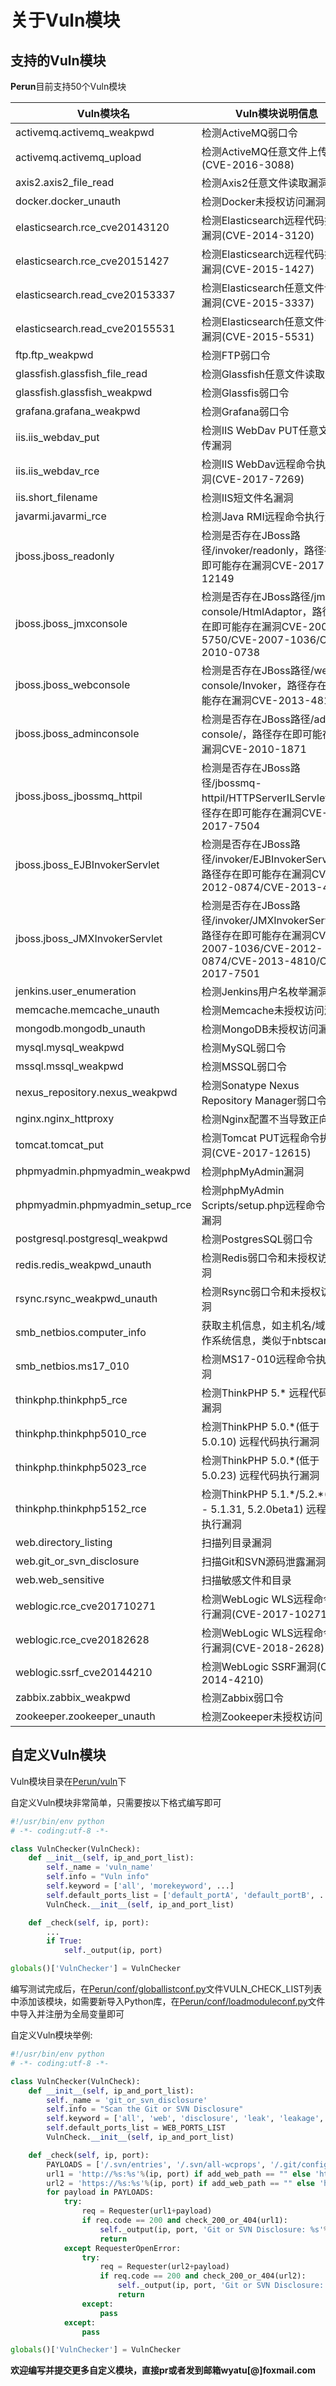 # 关于Vuln模块

## 支持的Vuln模块

**Perun**目前支持50个Vuln模块

| Vuln模块名 | Vuln模块说明信息 |
| ------ | ------ |
| activemq.activemq_weakpwd | 检测ActiveMQ弱口令 |
| activemq.activemq_upload | 检测ActiveMQ任意文件上传漏洞(CVE-2016-3088) |
| axis2.axis2_file_read | 检测Axis2任意文件读取漏洞 |
| docker.docker_unauth | 检测Docker未授权访问漏洞 |
| elasticsearch.rce_cve20143120 | 检测Elasticsearch远程代码执行漏洞(CVE-2014-3120) |
| elasticsearch.rce_cve20151427 | 检测Elasticsearch远程代码执行漏洞(CVE-2015-1427) |
| elasticsearch.read_cve20153337 | 检测Elasticsearch任意文件读取漏洞(CVE-2015-3337) |
| elasticsearch.read_cve20155531 | 检测Elasticsearch任意文件读取漏洞(CVE-2015-5531) |
| ftp.ftp_weakpwd | 检测FTP弱口令 |
| glassfish.glassfish_file_read | 检测Glassfish任意文件读取漏洞 |
| glassfish.glassfish_weakpwd | 检测Glassfis弱口令 |
| grafana.grafana_weakpwd | 检测Grafana弱口令 |
| iis.iis_webdav_put | 检测IIS WebDav PUT任意文件上传漏洞 |
| iis.iis_webdav_rce | 检测IIS WebDav远程命令执行漏洞(CVE-2017-7269) |
| iis.short_filename | 检测IIS短文件名漏洞 |
| javarmi.javarmi_rce | 检测Java RMI远程命令执行漏洞 |
| jboss.jboss_readonly | 检测是否存在JBoss路径/invoker/readonly，路径存在即可能存在漏洞CVE-2017-12149 |
| jboss.jboss_jmxconsole | 检测是否存在JBoss路径/jmx-console/HtmlAdaptor，路径存在即可能存在漏洞CVE-2006-5750/CVE-2007-1036/CVE-2010-0738 |
| jboss.jboss_webconsole | 检测是否存在JBoss路径/web-console/Invoker，路径存在即可能存在漏洞CVE-2013-4810 |
| jboss.jboss_adminconsole | 检测是否存在JBoss路径/admin-console/，路径存在即可能存在漏洞CVE-2010-1871 |
| jboss.jboss_jbossmq_httpil | 检测是否存在JBoss路径/jbossmq-httpil/HTTPServerILServlet，路径存在即可能存在漏洞CVE-2017-7504 |
| jboss.jboss_EJBInvokerServlet | 检测是否存在JBoss路径/invoker/EJBInvokerServlet，路径存在即可能存在漏洞CVE-2012-0874/CVE-2013-4810 |
| jboss.jboss_JMXInvokerServlet | 检测是否存在JBoss路径/invoker/JMXInvokerServlet，路径存在即可能存在漏洞CVE-2007-1036/CVE-2012-0874/CVE-2013-4810/CVE-2017-7501 |
| jenkins.user_enumeration | 检测Jenkins用户名枚举漏洞 |
| memcache.memcache_unauth | 检测Memcache未授权访问漏洞 |
| mongodb.mongodb_unauth | 检测MongoDB未授权访问漏洞 |
| mysql.mysql_weakpwd | 检测MySQL弱口令 |
| mssql.mssql_weakpwd | 检测MSSQL弱口令 |
| nexus_repository.nexus_weakpwd | 检测Sonatype Nexus Repository Manager弱口令 |
| nginx.nginx_httproxy | 检测Nginx配置不当导致正向代理 |
| tomcat.tomcat_put | 检测Tomcat PUT远程命令执行漏洞(CVE-2017-12615) |
| phpmyadmin.phpmyadmin_weakpwd | 检测phpMyAdmin漏洞 |
| phpmyadmin.phpmyadmin_setup_rce | 检测phpMyAdmin Scripts/setup.php远程命令执行漏洞 |
| postgresql.postgresql_weakpwd | 检测PostgresSQL弱口令 |
| redis.redis_weakpwd_unauth | 检测Redis弱口令和未授权访问漏洞 |
| rsync.rsync_weakpwd_unauth | 检测Rsync弱口令和未授权访问漏洞 |
| smb_netbios.computer_info | 获取主机信息，如主机名/域名/操作系统信息，类似于nbtscan |
| smb_netbios.ms17_010 | 检测MS17-010远程命令执行漏洞 |
| thinkphp.thinkphp5_rce | 检测ThinkPHP 5.* 远程代码执行漏洞 |
| thinkphp.thinkphp5010_rce | 检测ThinkPHP 5.0.*(低于5.0.10) 远程代码执行漏洞 |
| thinkphp.thinkphp5023_rce | 检测ThinkPHP 5.0.*(低于5.0.23) 远程代码执行漏洞 |
| thinkphp.thinkphp5152_rce | 检测ThinkPHP 5.1.\*/5.2.\*(5.1.x - 5.1.31, 5.2.0beta1) 远程代码执行漏洞 |
| web.directory_listing | 扫描列目录漏洞 |
| web.git_or_svn_disclosure | 扫描Git和SVN源码泄露漏洞 |
| web.web_sensitive | 扫描敏感文件和目录 |
| weblogic.rce_cve201710271 | 检测WebLogic WLS远程命令执行漏洞(CVE-2017-10271) |
| weblogic.rce_cve20182628 | 检测WebLogic WLS远程命令执行漏洞(CVE-2018-2628) |
| weblogic.ssrf_cve20144210 | 检测WebLogic SSRF漏洞(CVE-2014-4210) |
| zabbix.zabbix_weakpwd | 检测Zabbix弱口令 |
| zookeeper.zookeeper_unauth | 检测Zookeeper未授权访问 |

## 自定义Vuln模块

Vuln模块目录在[Perun/vuln](https://github.com/WyAtu/Perun/tree/master/vuln)下

自定义Vuln模块非常简单，只需要按以下格式编写即可

``` Python
#!/usr/bin/env python
# -*- coding:utf-8 -*-

class VulnChecker(VulnCheck):
    def __init__(self, ip_and_port_list):
        self._name = 'vuln_name'                                          # Vuln模块名，应当和文件名相同(不包括文件后缀)
        self.info = "Vuln info"                                           # Vuln说明信息
        self.keyword = ['all', 'morekeyword', ...]                        # Vuln的关键词，用于搜索使用
        self.default_ports_list = ['default_portA', 'default_portB', ...] # Vuln的默认端口，指定为Web端口使用WEB_PORTS_LIST
        VulnCheck.__init__(self, ip_and_port_list)

    def _check(self, ip, port):
        ...                                                               # 检测代码         
        if True:                                                          # 设置判断条件
            self._output(ip, port)                                        # 满足判断条件，输出结果，并保存到结果列表中

globals()['VulnChecker'] = VulnChecker
```

编写测试完成后，在[Perun/conf/globallistconf.py](https://github.com/WyAtu/Perun/tree/master/conf/globallistconf.py)文件VULN_CHECK_LIST列表中添加该模块，如需要新导入Python库，在[Perun/conf/loadmoduleconf.py](https://github.com/WyAtu/Perun/tree/master/conf/loadmoduleconf.py)文件中导入并注册为全局变量即可

自定义Vuln模块举例:

``` Python
#!/usr/bin/env python
# -*- coding:utf-8 -*-

class VulnChecker(VulnCheck):
    def __init__(self, ip_and_port_list):
        self._name = 'git_or_svn_disclosure'
        self.info = "Scan the Git or SVN Disclosure"
        self.keyword = ['all', 'web', 'disclosure', 'leak', 'leakage', 'info', 'git', 'svn', 'scan']
        self.default_ports_list = WEB_PORTS_LIST
        VulnCheck.__init__(self, ip_and_port_list)

    def _check(self, ip, port):
        PAYLOADS = ['/.svn/entries', '/.svn/all-wcprops', '/.git/config']
        url1 = 'http://%s:%s'%(ip, port) if add_web_path == "" else 'http://%s:%s/%s'%(ip, port, add_web_path)
        url2 = 'https://%s:%s'%(ip, port) if add_web_path == "" else 'https://%s:%s/%s'%(ip, port, add_web_path)
        for payload in PAYLOADS:
            try:
                req = Requester(url1+payload)
                if req.code == 200 and check_200_or_404(url1):
                    self._output(ip, port, 'Git or SVN Disclosure: %s'%(url1+payload))
                    return
            except RequesterOpenError:
                try:
                    req = Requester(url2+payload)
                    if req.code == 200 and check_200_or_404(url2):
                        self._output(ip, port, 'Git or SVN Disclosure: %s'%(url1+payload))
                        return
                except:
                    pass
            except:
                pass

globals()['VulnChecker'] = VulnChecker
```

**欢迎编写并提交更多自定义模块，直接pr或者发到邮箱wyatu[@]foxmail.com**
